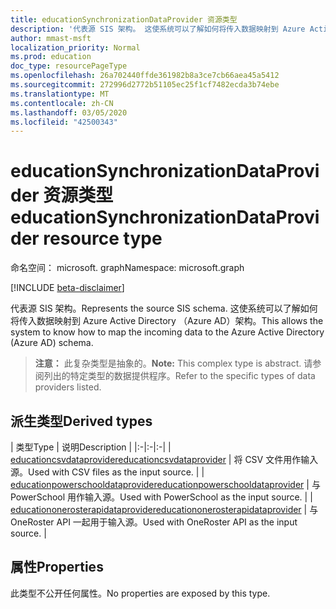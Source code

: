 ```yaml
---
title: educationSynchronizationDataProvider 资源类型
description: '代表源 SIS 架构。 这使系统可以了解如何将传入数据映射到 Azure Active Directory （Azure AD）架构。 '
author: mmast-msft
localization_priority: Normal
ms.prod: education
doc_type: resourcePageType
ms.openlocfilehash: 26a702440ffde361982b8a3ce7cb66aea45a5412
ms.sourcegitcommit: 272996d2772b51105ec25f1cf7482ecda3b74ebe
ms.translationtype: MT
ms.contentlocale: zh-CN
ms.lasthandoff: 03/05/2020
ms.locfileid: "42500343"
---
```

# <a name="educationsynchronizationdataprovider-resource-type"></a><span data-ttu-id="a50be-104">educationSynchronizationDataProvider 资源类型</span><span class="sxs-lookup"><span data-stu-id="a50be-104">educationSynchronizationDataProvider resource type</span></span>

<span data-ttu-id="a50be-105">命名空间： microsoft. graph</span><span class="sxs-lookup"><span data-stu-id="a50be-105">Namespace: microsoft.graph</span></span>

[!INCLUDE [beta-disclaimer](../../includes/beta-disclaimer.md)]

<span data-ttu-id="a50be-106">代表源 SIS 架构。</span><span class="sxs-lookup"><span data-stu-id="a50be-106">Represents the source SIS schema.</span></span> <span data-ttu-id="a50be-107">这使系统可以了解如何将传入数据映射到 Azure Active Directory （Azure AD）架构。</span><span class="sxs-lookup"><span data-stu-id="a50be-107">This allows the system to know how to map the incoming data to the Azure Active Directory (Azure AD) schema.</span></span>

> <span data-ttu-id="a50be-108">**注意：** 此复杂类型是抽象的。</span><span class="sxs-lookup"><span data-stu-id="a50be-108">**Note:** This complex type is abstract.</span></span> <span data-ttu-id="a50be-109">请参阅列出的特定类型的数据提供程序。</span><span class="sxs-lookup"><span data-stu-id="a50be-109">Refer to the specific types of data providers listed.</span></span>

## <a name="derived-types"></a><span data-ttu-id="a50be-110">派生类型</span><span class="sxs-lookup"><span data-stu-id="a50be-110">Derived types</span></span>
| <span data-ttu-id="a50be-111">类型</span><span class="sxs-lookup"><span data-stu-id="a50be-111">Type</span></span> | <span data-ttu-id="a50be-112">说明</span><span class="sxs-lookup"><span data-stu-id="a50be-112">Description</span></span> |
|:-|:-|:-|
| [<span data-ttu-id="a50be-113">educationcsvdataprovider</span><span class="sxs-lookup"><span data-stu-id="a50be-113">educationcsvdataprovider</span></span>](educationcsvdataprovider.md) | <span data-ttu-id="a50be-114">将 CSV 文件用作输入源。</span><span class="sxs-lookup"><span data-stu-id="a50be-114">Used with CSV files as the input source.</span></span> |
| [<span data-ttu-id="a50be-115">educationpowerschooldataprovider</span><span class="sxs-lookup"><span data-stu-id="a50be-115">educationpowerschooldataprovider</span></span>](educationpowerschooldataprovider.md) | <span data-ttu-id="a50be-116">与 PowerSchool 用作输入源。</span><span class="sxs-lookup"><span data-stu-id="a50be-116">Used with PowerSchool as the input source.</span></span> |
| [<span data-ttu-id="a50be-117">educationonerosterapidataprovider</span><span class="sxs-lookup"><span data-stu-id="a50be-117">educationonerosterapidataprovider</span></span>](educationonerosterapidataprovider.md) | <span data-ttu-id="a50be-118">与 OneRoster API 一起用于输入源。</span><span class="sxs-lookup"><span data-stu-id="a50be-118">Used with OneRoster API as the input source.</span></span> |

## <a name="properties"></a><span data-ttu-id="a50be-119">属性</span><span class="sxs-lookup"><span data-stu-id="a50be-119">Properties</span></span>

<span data-ttu-id="a50be-120">此类型不公开任何属性。</span><span class="sxs-lookup"><span data-stu-id="a50be-120">No properties are exposed by this type.</span></span>
